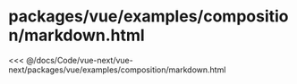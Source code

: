 # packages/vue/examples/composition/markdown.html

<<< @/docs/Code/vue-next/vue-next/packages/vue/examples/composition/markdown.html
